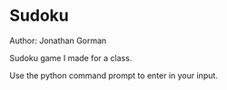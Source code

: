 # Sudoku

Author: Jonathan Gorman

Sudoku game I made for a class.

Use the python command prompt to enter in your input.
